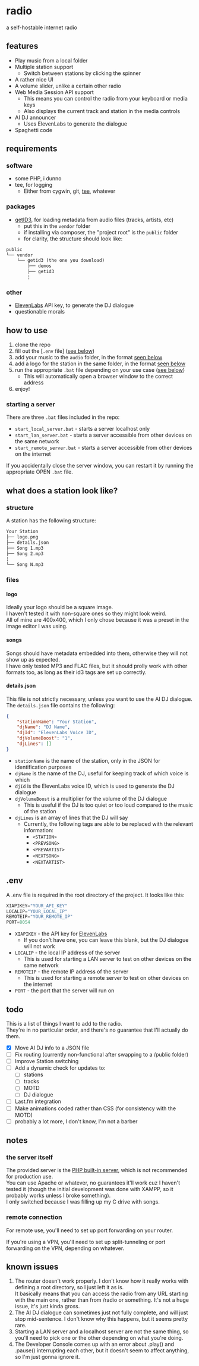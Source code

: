 # radio

 a self-hostable internet radio

## features

- Play music from a local folder
- Multiple station support
  - Switch between stations by clicking the spinner
- A rather nice UI
- A volume slider, unlike a certain other radio
- Web Media Session API support
  - This means you can control the radio from your keyboard or media keys
  - Also displays the current track and station in the media controls
- AI DJ announcer
  - Uses ElevenLabs to generate the dialogue
- Spaghetti code

## requirements

### software

- some PHP, i dunno
- tee, for logging
  - Either from cygwin, git, [tee](https://github.com/dEajL3kA/tee-win32/), whatever

### packages

- [getID3](https://github.com/JamesHeinrich/getID3), for loading metadata from audio files (tracks, artists, etc)
  - put this in the `vendor` folder
  - if installing via composer, the "project root" is the `public` folder
  - for clarity, the structure should look like:

```txt
public
└── vendor
    └── getid3 (the one you download)
        ├── demos
        ├── getid3
        ¦
```

### other

- [ElevenLabs](https://elevenlabs.io/) API key, to generate the DJ dialogue
- questionable morals

## how to use

1. clone the repo
1. fill out the [`.env` file] ([see below](https://github.com/Jordy3D/radio#env))
1. add your music to the `audio` folder, in the format [seen below](https://github.com/Jordy3D/radio#structure)
1. add a logo for the station in the same folder, in the format [seen below](https://github.com/Jordy3D/radio#structure)
1. run the appropriate `.bat` file depending on your use case ([see below](https://github.com/Jordy3D/radio#starting-a-server))
   - This will automatically open a browser window to the correct address
1. enjoy!

### starting a server

There are three `.bat` files included in the repo:

- `start_local_server.bat` - starts a server localhost only
- `start_lan_server.bat` - starts a server accessible from other devices on the same network
- `start_remote_server.bat` - starts a server accessible from other devices on the internet

If you accidentally close the server window, you can restart it by running the appropriate OPEN `.bat` file.

## what does a station look like?

### structure

A station has the following structure:

```txt
Your Station
├── logo.png
├── details.json
├── Song 1.mp3
├── Song 2.mp3
¦
└── Song N.mp3
```

### files

#### logo

Ideally your logo should be a square image.  
I haven't tested it with non-square ones so they might look weird.  
All of mine are 400x400, which I only chose because it was a preset in the image editor I was using.

#### songs

Songs should have metadata embedded into them, otherwise they will not show up as expected.  
I have only tested MP3 and FLAC files, but it should prolly work with other formats too, as long as their id3 tags are set up correctly.

#### details.json

This file is not strictly necessary, unless you want to use the AI DJ dialogue.  
The `details.json` file contains the following:

```json
{
    "stationName": "Your Station",
    "djName": "DJ Name",
    "djId": "ElevenLabs Voice ID",
    "djVolumeBoost": "1",
    "djLines": []
}
```

- `stationName` is the name of the station, only in the JSON for identification purposes
- `djName` is the name of the DJ, useful for keeping track of which voice is which
- `djId` is the ElevenLabs voice ID, which is used to generate the DJ dialogue
- `djVolumeBoost` is a multiplier for the volume of the DJ dialogue
  - This is useful if the DJ is too quiet or too loud compared to the music of the station
- `djLines` is an array of lines that the DJ will say
  - Currently, the following tags are able to be replaced with the relevant information:
    - `<STATION>`
    - `<PREVSONG>`
    - `<PREVARTIST>`
    - `<NEXTSONG>`
    - `<NEXTARTIST>`

## .env

A .env file is required in the root directory of the project. It looks like this:

```py
XIAPIKEY="YOUR_API_KEY"
LOCALIP="YOUR_LOCAL_IP"
REMOTEIP="YOUR_REMOTE_IP"
PORT=8054
```

- `XIAPIKEY` - the API key for [ElevenLabs](https://elevenlabs.io/)
  - If you don't have one, you can leave this blank, but the DJ dialogue will not work
- `LOCALIP` - the local IP address of the server
  - This is used for starting a LAN server to test on other devices on the same network
- `REMOTEIP` - the remote IP address of the server
  - This is used for starting a remote server to test on other devices on the internet
- `PORT` - the port that the server will run on

## todo

This is a list of things I want to add to the radio.  
They're in no particular order, and there's no guarantee that I'll actually do them.

- [X] Move AI DJ info to a JSON file
- [ ] Fix routing (currently non-functional after swapping to a /public folder)
- [ ] Improve Station switching
- [ ] Add a dynamic check for updates to:
  - [ ] stations
  - [ ] tracks
  - [ ] MOTD
  - [ ] DJ dialogue
- [ ] Last.fm integration
- [ ] Make animations coded rather than CSS (for consistency with the MOTD)
- [ ] probably a lot more, I don't know, I'm not a barber

## notes

### the server itself

The provided server is the [PHP built-in server](https://www.php.net/manual/en/features.commandline.webserver.php), which is not recommended for production use.  
You can use Apache or whatever, no guarantees it'll work cuz I haven't tested it (though the initial development was done with XAMPP, so it probably works unless I broke something).  
I only switched because I was filling up my C drive with songs.

### remote connection

For remote use, you'll need to set up port forwarding on your router.

If you're using a VPN, you'll need to set up split-tunneling or port forwarding on the VPN, depending on whatever.

## known issues

1. The router doesn't work properly. I don't know how it really works with defining a root directory, so I just left it as is.  
It basically means that you can access the radio from any URL starting with the main one, rather than from /radio or something. It's not a huge issue, it's just kinda gross.
2. The AI DJ dialogue can sometimes just not fully complete, and will just stop mid-sentence. I don't know why this happens, but it seems pretty rare.
3. Starting a LAN server and a localhost server are not the same thing, so you'll need to pick one or the other depending on what you're doing.
4. The Developer Console comes up with an error about .play() and .pause() interrupting each other, but it doesn't seem to affect anything, so I'm just gonna ignore it.

